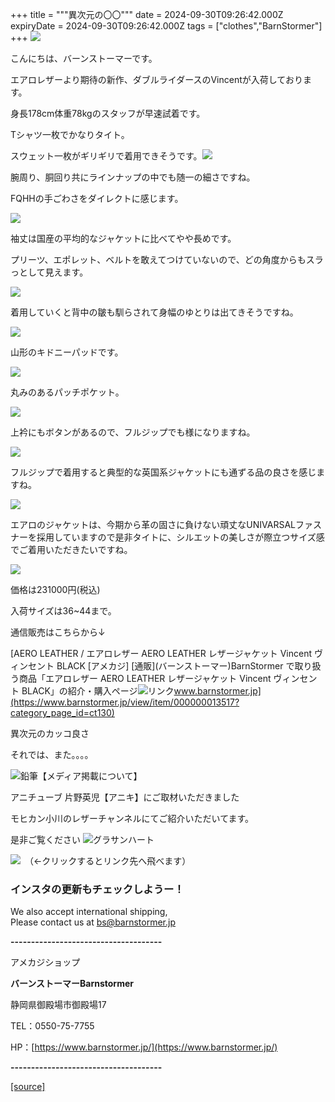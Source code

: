 +++
title = """異次元の〇〇"""
date = 2024-09-30T09:26:42.000Z
expiryDate = 2024-09-30T09:26:42.000Z
tags = ["clothes","BarnStormer"]
+++
[![](https://stat.ameba.jp/user_images/20231023/16/barnstormer-go/b2/03/p/o0420015015354743273.png)](https://ameblo.jp/barnstormer-go/entry-12825670498.html)

こんにちは、バーンストーマーです。

エアロレザーより期待の新作、ダブルライダースのVincentが入荷しております。

身長178cm体重78kgのスタッフが早速試着です。

Tシャツ一枚でかなりタイト。

スウェット一枚がギリギリで着用できそうです。[![](https://stat.ameba.jp/user_images/20240930/16/barnstormer-go/8f/4b/j/o0466070015492482362.jpg)](https://stat.ameba.jp/user_images/20240930/16/barnstormer-go/8f/4b/j/o0466070015492482362.jpg)

腕周り、胴回り共にラインナップの中でも随一の細さですね。

FQHHの手ごわさをダイレクトに感じます。

[![](https://stat.ameba.jp/user_images/20240930/16/barnstormer-go/36/31/j/o0466070015492482366.jpg)](https://stat.ameba.jp/user_images/20240930/16/barnstormer-go/36/31/j/o0466070015492482366.jpg)

袖丈は国産の平均的なジャケットに比べてやや長めです。

プリーツ、エポレット、ベルトを敢えてつけていないので、どの角度からもスラっとして見えます。

[![](https://stat.ameba.jp/user_images/20240930/16/barnstormer-go/ab/c5/j/o0466070015492482368.jpg)](https://stat.ameba.jp/user_images/20240930/16/barnstormer-go/ab/c5/j/o0466070015492482368.jpg)

着用していくと背中の皺も馴らされて身幅のゆとりは出てきそうですね。

[![](https://stat.ameba.jp/user_images/20240930/16/barnstormer-go/6f/28/j/o0466070015492482370.jpg)](https://stat.ameba.jp/user_images/20240930/16/barnstormer-go/6f/28/j/o0466070015492482370.jpg)

山形のキドニーパッドです。

[![](https://stat.ameba.jp/user_images/20240930/16/barnstormer-go/fd/82/j/o0700046615492482393.jpg)](https://stat.ameba.jp/user_images/20240930/16/barnstormer-go/fd/82/j/o0700046615492482393.jpg)

丸みのあるパッチポケット。

[![](https://stat.ameba.jp/user_images/20240930/16/barnstormer-go/96/5c/j/o0466070015492482377.jpg)](https://stat.ameba.jp/user_images/20240930/16/barnstormer-go/96/5c/j/o0466070015492482377.jpg)

上衿にもボタンがあるので、フルジップでも様になりますね。

[![](https://stat.ameba.jp/user_images/20240930/16/barnstormer-go/98/da/j/o0466070015492482381.jpg)](https://stat.ameba.jp/user_images/20240930/16/barnstormer-go/98/da/j/o0466070015492482381.jpg)

フルジップで着用すると典型的な英国系ジャケットにも通ずる品の良さを感じますね。

[![](https://stat.ameba.jp/user_images/20240930/16/barnstormer-go/ec/6e/j/o0700046615492482384.jpg)](https://stat.ameba.jp/user_images/20240930/16/barnstormer-go/ec/6e/j/o0700046615492482384.jpg)

エアロのジャケットは、今期から革の固さに負けない頑丈なUNIVARSALファスナーを採用していますので是非タイトに、シルエットの美しさが際立つサイズ感でご着用いただきたいですね。

[![](https://stat.ameba.jp/user_images/20240930/16/barnstormer-go/a9/62/j/o0466070015492482379.jpg)](https://stat.ameba.jp/user_images/20240930/16/barnstormer-go/a9/62/j/o0466070015492482379.jpg)

価格は231000円(税込)

入荷サイズは36~44まで。

通信販売はこちらから↓

[AERO LEATHER / エアロレザー AERO LEATHER レザージャケット Vincent ヴィンセント BLACK \[アメカジ\] \[通販\](バーンストーマー)BarnStormer で取り扱う商品「エアロレザー AERO LEATHER レザージャケット Vincent ヴィンセント BLACK」の紹介・購入ページ![リンク](https://c.stat100.ameba.jp/ameblo/symbols/v3.20.0/svg/gray/editor_link.svg)www.barnstormer.jp](https://www.barnstormer.jp/view/item/000000013517?category_page_id=ct130)

異次元のカッコ良さ

それでは、また。。。。

![鉛筆](https://stat100.ameba.jp/blog/ucs/img/char/char3/519.png)【メディア掲載について】

アニチューブ 片野英児【アニキ】にご取材いただきました

モヒカン小川のレザーチャンネルにてご紹介いただいてます。

是非ご覧ください ![グラサンハート](https://stat100.ameba.jp/blog/ucs/img/char/char3/148.png)

[![](https://stat.ameba.jp/user_images/20230412/16/barnstormer-go/6a/23/p/o0108010815269242493.png)](https://www.instagram.com/barnstormer_daily/)　（←クリックするとリンク先へ飛べます）

### インスタの更新もチェックしようー！

We also accept international shipping,  
Please contact us at bs@barnstormer.jp

**\-------------------------------------**

アメカジショップ

**バーンストーマーBarnstormer**

静岡県御殿場市御殿場17

TEL：0550-75-7755

HP：[https://www.barnstormer.jp/](https://www.barnstormer.jp/)

**\-------------------------------------**

[[source]](https://ameblo.jp/barnstormer-go/entry-12869495765.html)
